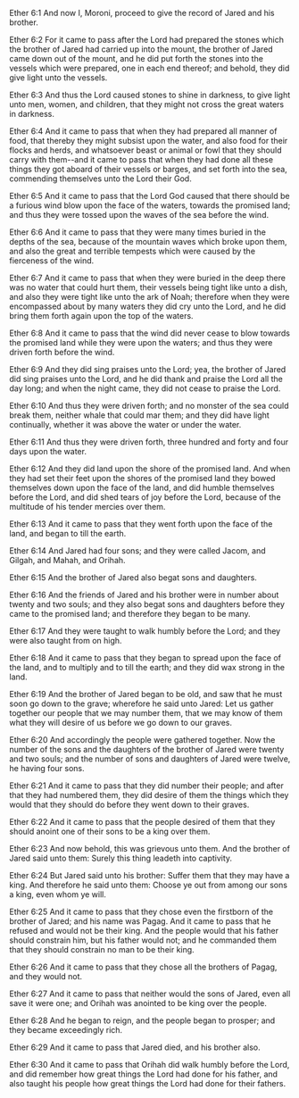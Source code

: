 Ether 6:1 And now I, Moroni, proceed to give the record of Jared and his
brother.

Ether 6:2 For it came to pass after the Lord had prepared the stones
which the brother of Jared had carried up into the mount, the brother of
Jared came down out of the mount, and he did put forth the stones into
the vessels which were prepared, one in each end thereof; and behold,
they did give light unto the vessels.

Ether 6:3 And thus the Lord caused stones to shine in darkness, to give
light unto men, women, and children, that they might not cross the great
waters in darkness.

Ether 6:4 And it came to pass that when they had prepared all manner of
food, that thereby they might subsist upon the water, and also food for
their flocks and herds, and whatsoever beast or animal or fowl that they
should carry with them--and it came to pass that when they had done all
these things they got aboard of their vessels or barges, and set forth
into the sea, commending themselves unto the Lord their God.

Ether 6:5 And it came to pass that the Lord God caused that there should
be a furious wind blow upon the face of the waters, towards the promised
land; and thus they were tossed upon the waves of the sea before the
wind.

Ether 6:6 And it came to pass that they were many times buried in the
depths of the sea, because of the mountain waves which broke upon them,
and also the great and terrible tempests which were caused by the
fierceness of the wind.

Ether 6:7 And it came to pass that when they were buried in the deep
there was no water that could hurt them, their vessels being tight like
unto a dish, and also they were tight like unto the ark of Noah;
therefore when they were encompassed about by many waters they did cry
unto the Lord, and he did bring them forth again upon the top of the
waters.

Ether 6:8 And it came to pass that the wind did never cease to blow
towards the promised land while they were upon the waters; and thus they
were driven forth before the wind.

Ether 6:9 And they did sing praises unto the Lord; yea, the brother of
Jared did sing praises unto the Lord, and he did thank and praise the
Lord all the day long; and when the night came, they did not cease to
praise the Lord.

Ether 6:10 And thus they were driven forth; and no monster of the sea
could break them, neither whale that could mar them; and they did have
light continually, whether it was above the water or under the water.

Ether 6:11 And thus they were driven forth, three hundred and forty and
four days upon the water.

Ether 6:12 And they did land upon the shore of the promised land. And
when they had set their feet upon the shores of the promised land they
bowed themselves down upon the face of the land, and did humble
themselves before the Lord, and did shed tears of joy before the Lord,
because of the multitude of his tender mercies over them.

Ether 6:13 And it came to pass that they went forth upon the face of the
land, and began to till the earth.

Ether 6:14 And Jared had four sons; and they were called Jacom, and
Gilgah, and Mahah, and Orihah.

Ether 6:15 And the brother of Jared also begat sons and daughters.

Ether 6:16 And the friends of Jared and his brother were in number about
twenty and two souls; and they also begat sons and daughters before they
came to the promised land; and therefore they began to be many.

Ether 6:17 And they were taught to walk humbly before the Lord; and they
were also taught from on high.

Ether 6:18 And it came to pass that they began to spread upon the face
of the land, and to multiply and to till the earth; and they did wax
strong in the land.

Ether 6:19 And the brother of Jared began to be old, and saw that he
must soon go down to the grave; wherefore he said unto Jared: Let us
gather together our people that we may number them, that we may know of
them what they will desire of us before we go down to our graves.

Ether 6:20 And accordingly the people were gathered together. Now the
number of the sons and the daughters of the brother of Jared were twenty
and two souls; and the number of sons and daughters of Jared were
twelve, he having four sons.

Ether 6:21 And it came to pass that they did number their people; and
after that they had numbered them, they did desire of them the things
which they would that they should do before they went down to their
graves.

Ether 6:22 And it came to pass that the people desired of them that they
should anoint one of their sons to be a king over them.

Ether 6:23 And now behold, this was grievous unto them. And the brother
of Jared said unto them: Surely this thing leadeth into captivity.

Ether 6:24 But Jared said unto his brother: Suffer them that they may
have a king. And therefore he said unto them: Choose ye out from among
our sons a king, even whom ye will.

Ether 6:25 And it came to pass that they chose even the firstborn of the
brother of Jared; and his name was Pagag. And it came to pass that he
refused and would not be their king. And the people would that his
father should constrain him, but his father would not; and he commanded
them that they should constrain no man to be their king.

Ether 6:26 And it came to pass that they chose all the brothers of
Pagag, and they would not.

Ether 6:27 And it came to pass that neither would the sons of Jared,
even all save it were one; and Orihah was anointed to be king over the
people.

Ether 6:28 And he began to reign, and the people began to prosper; and
they became exceedingly rich.

Ether 6:29 And it came to pass that Jared died, and his brother also.

Ether 6:30 And it came to pass that Orihah did walk humbly before the
Lord, and did remember how great things the Lord had done for his
father, and also taught his people how great things the Lord had done
for their fathers.
